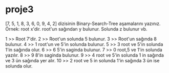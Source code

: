 # proje3
[7, 5, 1, 8, 3, 6, 0, 9, 4, 2] dizisinin Binary-Search-Tree aşamalarını yazınız.
Örnek: root x'dir. root'un sağından y bulunur. Solunda z bulunur vb.

1 >> Root 7'dir.
2 >> Root'un solunda 5 bulunur.
3 >> Root'un sağında 8 bulunur.
4 >> 1 root'un ve 5'in solunda bulunur.
5 >> 3 root ve 5'in solunda 1'in sağında olur.
6 >> 6 5'in saginda bulunur.
7 >> 0 root,5 ve 1'in solunda yazılır.
8 >> 9 8'in saginda bulunur.
9 >> 4 root ve 5'in solunda 1 in sağında ve 3 ün sağında yer alır.
10 >> 2 root ve 5 in solunda 1'in sağında 3 ün ise solunda olur.
